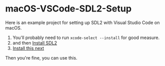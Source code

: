 # macOS-VSCode-SDL2-Setup
Here is an example project for setting up SDL2 with Visual Studio Code on macOS.

1. You'll probably need to run `xcode-select --install` for good measure.
1. and then [Install SDL2](https://lazyfoo.net/tutorials/SDL/01_hello_SDL/mac/index.php)
1. [Install this next](https://marketplace.visualstudio.com/items?itemName=vadimcn.vscode-lldb)

Then you're fine, you can use this.
